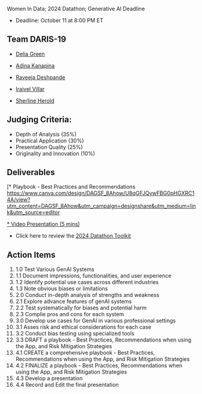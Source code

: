 Women In Data; 2024 Datathon; Generative AI
Deadline

* Deadline: October 11 at 8:00 PM ET

## Team DARIS-19
* [Delia Green](https://www.linkedin.com/in/delia-green-mbs-a442b734/)

* [Adina Kanapina](https://www.linkedin.com/in/adina-kanapina/)

* [Raveeja Deshpande](http://linkedin.com/in/raveejadeshpande) 

* [Iraivel Villar](https://www.linkedin.com/in/ira-vi/)

* [Sherline Herold](https://www.linkedin.com/in/herolds/)


## Judging Criteria:

* Depth of Analysis (35%)
* Practical Application (30%)
* Presentation Quality (25%)
* Originality and Innovation (10%)

## Deliverables

[* Playbook - Best Practices and Recommendations
https://www.canva.com/design/DAGSF_8Ahow/U8qGFJQywFBG0pHGXRC14A/view?utm_content=DAGSF_8Ahow&utm_campaign=designshare&utm_medium=link&utm_source=editor

[* Video Presentation (5 mins)
](https://drive.google.com/file/d/1BnvAsGaorAavDAwiwwH5_YTesuLSigaL/view?usp=drive_link)

* Click here to review the [2024 Datathon Toolkit](https://docs.google.com/presentation/d/1V8S6fvAkrXuoLqkVsRMGzrlr3eT8o3zS/embed?slide=id.p1)

## Action Items
1. 1.0 Test Various GenAI Systems
2. 1.1 Document impressions, functionalities, and user experience
3. 1.2 Identify potential use cases across different industries
4. 1.3 Note obvious biases or limitations
5. 2.0 Conduct in-depth analysis of strengths and weakness
6. 2.1 Explore advance features of genAI systems
7. 2.2 Test systematically for biases and potential harm
8. 2.3 Complie pros and cons for each system
9. 3.0 Develop use cases for GenAI in various professional settings
10. 3.1 Asses risk and ethical considerations for each case
11. 3.2 Conduct bias testing using specialized tools
12. 3.3 DRAFT a playbook - Best Practices, Recommendations when using the App, and Risk Mitigation Strategies
13. 4.1 CREATE a comprehensive playbook - Best Practices, Recommendations when using the App, and Risk Mitigation Strategies
14. 4.2 FINALIZE a playbook - Best Practices, Recommendations when using the App, and Risk Mitigation Strategies
15. 4.3 Develop a presentation
16. 4.4 Record and Edit the final presentation
